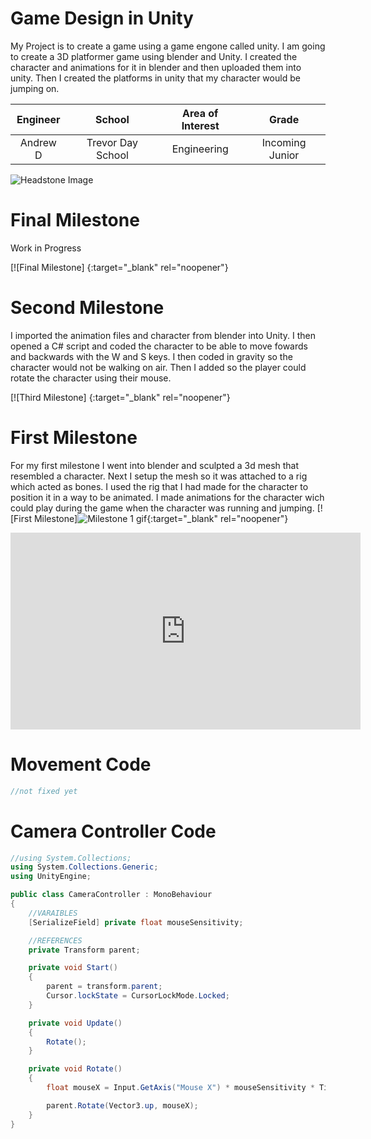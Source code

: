 ﻿# Game Design in Unity
My Project is to create a game using a game engone called unity. I am going to create a 3D platformer game using blender and Unity. I created the character and animations for it in blender and then uploaded them into unity. Then I created the platforms in unity that my character would be jumping on. 

| **Engineer** | **School** | **Area of Interest** | **Grade** |
|:--:|:--:|:--:|:--:|
| Andrew D | Trevor Day School | Engineering | Incoming Junior

![Headstone Image]()
  
# Final Milestone
Work in Progress 

[![Final Milestone]   {:target="_blank" rel="noopener"}

# Second Milestone
I imported the animation files and character from blender into Unity. I then opened a C# script and coded the character to be able to move fowards and backwards with the W and S keys. I then coded in gravity so the character would not be walking on air. Then I added so the player could rotate the character using their mouse. 

[![Third Milestone]   {:target="_blank" rel="noopener"}

# First Milestone 
For my first milestone I went into blender and sculpted a 3d mesh that resembled a character. Next I setup the mesh so it was attached to a rig which acted as bones. I used the rig that I had made for the character to position it in a way to be animated. I made animations for the character wich could play during the game when the character was running and jumping.
[![First Milestone]![Milestone 1 gif](https://user-images.githubusercontent.com/87190446/128534754-52e9281e-41b7-4409-b12f-c937d0700579.gif){:target="_blank" rel="noopener"}
<iframe width="560" height="315" src="https://www.youtube.com/embed/q6YkJCUyf84" title="YouTube video player" frameborder="0" allow="accelerometer; autoplay; clipboard-write; encrypted-media; gyroscope; picture-in-picture" allowfullscreen></iframe>

# Movement Code
```c#
//not fixed yet
```

# Camera Controller Code
```c#
//using System.Collections;
using System.Collections.Generic;
using UnityEngine;

public class CameraController : MonoBehaviour
{
    //VARAIBLES
    [SerializeField] private float mouseSensitivity;

    //REFERENCES
    private Transform parent;

    private void Start()
    {
        parent = transform.parent;
        Cursor.lockState = CursorLockMode.Locked;
    }

    private void Update()
    {
        Rotate();
    }

    private void Rotate()
    {
        float mouseX = Input.GetAxis("Mouse X") * mouseSensitivity * Time.deltaTime;

        parent.Rotate(Vector3.up, mouseX);
    }
}
```
